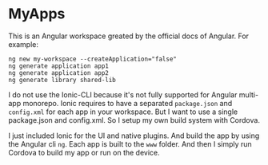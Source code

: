 # MyApps

This is an Angular workspace greated by the official docs of Angular. For example:

```text
ng new my-workspace --createApplication="false"
ng generate application app1
ng generate application app2
ng generate library shared-lib
```

I do not use the Ionic-CLI because it's not fully supported for Angular multi-app monorepo.
Ionic requires to have a separated `package.json` and `config.xml` for each app in your workspace.
But I want to use a single package.json and config.xml. So I setup my own build system with Cordova.

I just included Ionic for the UI and native plugins. And build the app by using the Angular cli `ng`.
Each app is built to the `www` folder. And then I simply run Cordova to build my app or run on the device.
